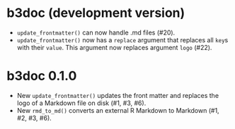 # b3doc (development version)

* `update_frontmatter()` can now handle .md files (#20).
* `update_frontmatter()` now has a `replace` argument that replaces all `key`s with their `value`. This argument now replaces argument `logo` (#22).

# b3doc 0.1.0

* New `update_frontmatter()` updates the front matter and replaces the logo of a Markdown file on disk (#1, #3, #6).
* New `rmd_to_md()` converts an external R Markdown to Markdown (#1, #2, #3, #6).
